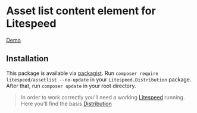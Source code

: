 # Asset list content element for Litespeed

[Demo](https://elements.litespeed.io/assetlist)

## Installation

This package is available via [packagist]. Run `composer require litespeed/assetlist --no-update` in your
`Litespeed.Distribution` package. After that, run `composer update` in your root directory.

> In order to work correctly you'll need a working [Litespeed] running. Here you'll find the basis [Distribution]

[litespeed]: https://litespeed.io
[distribution]: https://github.com/LitespeedProject/Distribution
[packagist]: https://packagist.org/packages/litespeed/assetlist
